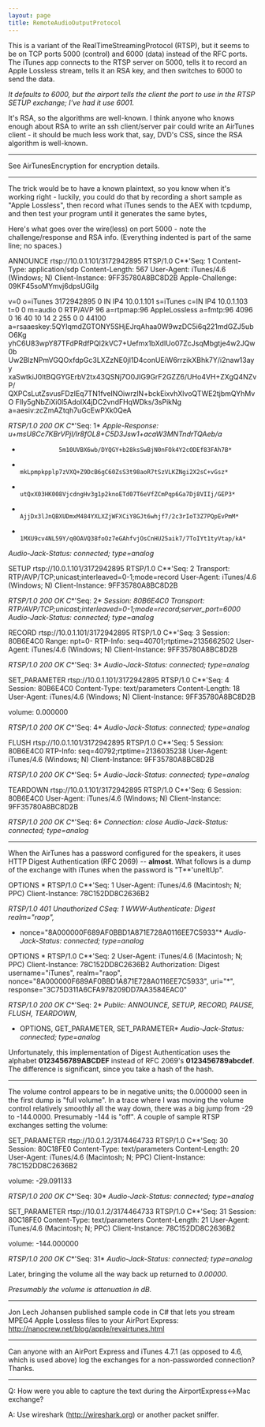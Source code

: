 ```yaml
---
layout: page
title: RemoteAudioOutputProtocol
---
```


This is a variant of the RealTimeStreamingProtocol (RTSP), but it seems to be on TCP ports 5000 (control) and 6000 (data) instead of the RFC ports. The iTunes app connects to the RTSP server on 5000, tells it to record an Apple Lossless stream, tells it an RSA key, and then switches to 6000 to send the data.

*It defaults to 6000, but the airport tells the client the port to use in the RTSP SETUP exchange; I've had it use 6001.*

It's RSA, so the algorithms are well-known. I think anyone who knows enough about RSA to write an ssh client/server pair could write an AirTunes client - it should be much less work that, say, DVD's CSS, since the RSA algorithm is well-known. 

----

See AirTunesEncryption for encryption details.

----

The trick would be to have a known plaintext, so you know when it's working right - luckily, you could do that by recording a short sample as "Apple Lossless", then record what iTunes sends to the AEX with tcpdump, and then test your program until it generates the same bytes,

Here's what goes over the wire(less) on port 5000 - note the challenge/response and RSA info.  (Everything indented is part of the same line; no spaces.)

    
ANNOUNCE rtsp://10.0.1.101/3172942895 RTSP/1.0
C**'Seq: 1
Content-Type: application/sdp
Content-Length: 567
User-Agent: iTunes/4.6 (Windows; N)
Client-Instance: 9FF35780A8BC8D2B
Apple-Challenge: 09KF45soMYmvj6dpsUGiIg

v=0
o=iTunes 3172942895 0 IN IP4 10.0.1.101
s=iTunes
c=IN IP4 10.0.1.103
t=0 0
m=audio 0 RTP/AVP 96
a=rtpmap:96 AppleLossless
a=fmtp:96 4096 0 16 40 10 14 2 255 0 0 44100
a=rsaaeskey:5QYIqmdZGTONY5SHjEJrqAhaa0W9wzDC5i6q221mdGZJ5ubO6Kg
            yhC6U83wpY87TFdPRdfPQl2kVC7+Uefmx1bXdIUo07ZcJsqMbgtje4w2JQw0b
            Uw2BlzNPmVGQOxfdpGc3LXZzNE0jI1D4conUEiW6rrzikXBhk7Y/i2naw13ayy
            xaSwtkiJ0ltBQGYGErbV2tx43QSNj7O0JIG9GrF2GZZ6/UHo4VH+ZXgQ4NZvP/
            QXPCsLutZsvusFDzIEq7TN1fveINOiwrzlN+bckEixvhXlvoQTWE2tjbmQYhMvO
            FIly5gNbZiXi0l5AdolX4jDC2vndFHqWDks/3sPikNg
a=aesiv:zcZmAZtqh7uGcEwPXk0QeA

*RTSP/1.0 200 OK*
*C**'Seq: 1*
*Apple-Response: u+msU8Cc7KBrVPjI/Ir8fOL8+C5D3Jsw1+acaW3MNTndrTQAeb/a*
*                5m10UVBX6wb/DYQGY+b28ksSwBjN0nFOk4Y2cODEf83FAh7B*
*                mkLpmpkpplp7zVXQ+Z9DcB6gC60ZsS3t98aoR7tSzVLKZNgi2X2sC+vGsz*
*                utQxX03HK008VjcdngHv3g1p2knoETd07T6eVfZCmPqp6Ga7Dj8VIIj/GEP3*
*                AjjDx3lJnQBXUDmxM484YXLXZjWFXCiY8GJt6whjf7/2c3rIoT3Z7PQpEvPmM*
*                1MXU9cv4NL59Y/q0OAVQ38foOz7eGAhfvjOsCnHU25aik7/7ToIYt1tyVtap/kA*
*Audio-Jack-Status: connected; type=analog*

SETUP rtsp://10.0.1.101/3172942895 RTSP/1.0
C**'Seq: 2
Transport: RTP/AVP/TCP;unicast;interleaved=0-1;mode=record
User-Agent: iTunes/4.6 (Windows; N)
Client-Instance: 9FF35780A8BC8D2B

*RTSP/1.0 200 OK*
*C**'Seq: 2*
*Session: 80B6E4C0*
*Transport: RTP/AVP/TCP;unicast;interleaved=0-1;mode=record;server_port=6000*
*Audio-Jack-Status: connected; type=analog*

RECORD rtsp://10.0.1.101/3172942895 RTSP/1.0
C**'Seq: 3
Session: 80B6E4C0
Range: npt=0-
RTP-Info: seq=40701;rtptime=2135662502
User-Agent: iTunes/4.6 (Windows; N)
Client-Instance: 9FF35780A8BC8D2B

*RTSP/1.0 200 OK*
*C**'Seq: 3*
*Audio-Jack-Status: connected; type=analog*

SET_PARAMETER rtsp://10.0.1.101/3172942895 RTSP/1.0
C**'Seq: 4
Session: 80B6E4C0
Content-Type: text/parameters
Content-Length: 18
User-Agent: iTunes/4.6 (Windows; N)
Client-Instance: 9FF35780A8BC8D2B

volume: 0.000000

*RTSP/1.0 200 OK*
*C**'Seq: 4*
*Audio-Jack-Status: connected; type=analog*

FLUSH rtsp://10.0.1.101/3172942895 RTSP/1.0
C**'Seq: 5
Session: 80B6E4C0
RTP-Info: seq=40792;rtptime=2136035238
User-Agent: iTunes/4.6 (Windows; N)
Client-Instance: 9FF35780A8BC8D2B

*RTSP/1.0 200 OK*
*C**'Seq: 5*
*Audio-Jack-Status: connected; type=analog*

TEARDOWN rtsp://10.0.1.101/3172942895 RTSP/1.0
C**'Seq: 6
Session: 80B6E4C0
User-Agent: iTunes/4.6 (Windows; N)
Client-Instance: 9FF35780A8BC8D2B

*RTSP/1.0 200 OK*
*C**'Seq: 6*
*Connection: close*
*Audio-Jack-Status: connected; type=analog*



----

When the AirTunes has a password configured for the speakers, it uses HTTP Digest Authentication (RFC 2069) -- **almost**.  What follows is a dump of the exchange with iTunes when the password is "T**'uneItUp".

    
OPTIONS * RTSP/1.0
C**'Seq: 1 
User-Agent: iTunes/4.6 (Macintosh; N; PPC) 
Client-Instance: 78C152DD8C2636B2

*RTSP/1.0 401 Unauthorized*
*CSeq: 1*
*WWW-Authenticate: Digest realm="raop",*
*  nonce="8A000000F689AF0BBD1A871E728A0116EE7C5933"*
*Audio-Jack-Status: connected; type=analog*

OPTIONS * RTSP/1.0
C**'Seq: 2 
User-Agent: iTunes/4.6 (Macintosh; N; PPC) 
Client-Instance: 78C152DD8C2636B2
Authorization: Digest username="iTunes", realm="raop",
  nonce="8A000000F689AF0BBD1A871E728A0116EE7C5933",
  uri="*",
  response="3C75D311A6CFA978209DD7AA3584EAC0"

*RTSP/1.0 200 OK*
*C**'Seq: 2*
*Public: ANNOUNCE, SETUP, RECORD, PAUSE, FLUSH, TEARDOWN,*
*  OPTIONS, GET_PARAMETER, SET_PARAMETER*
*Audio-Jack-Status: connected; type=analog*


Unfortunately, this implementation of Digest Authentication uses the alphabet **0123456789ABCDEF** instead of RFC 2069's **0123456789abcdef**.  The difference is significant, since you take a hash of the hash.

----

The volume control appears to be in negative units; the 0.000000 seen in the first dump is "full volume".  In a trace where I was moving the volume control relatively smoothly all the way down, there was a big jump from -29 to -144.0000.  Presumably -144 is "off".  A couple of sample RTSP exchanges setting the volume:

    
SET_PARAMETER rtsp://10.0.1.2/3174464733 RTSP/1.0
C**'Seq: 30
Session: 80C18FE0
Content-Type: text/parameters
Content-Length: 20
User-Agent: iTunes/4.6 (Macintosh; N; PPC)
Client-Instance: 78C152DD8C2636B2

volume: -29.091133

*RTSP/1.0 200 OK*
*C**'Seq: 30*
*Audio-Jack-Status: connected; type=analog*

SET_PARAMETER rtsp://10.0.1.2/3174464733 RTSP/1.0
C**'Seq: 31
Session: 80C18FE0
Content-Type: text/parameters
Content-Length: 21
User-Agent: iTunes/4.6 (Macintosh; N; PPC) 
Client-Instance: 78C152DD8C2636B2

volume: -144.000000

*RTSP/1.0 200 OK*
*C**'Seq: 31*
*Audio-Jack-Status: connected; type=analog*


Later, bringing the volume all the way back up returned to *0.00000*.

*Presumably the volume is attenuation in dB.*

----

Jon Lech Johansen published sample code in C# that lets you stream MPEG4 Apple Lossless files to your AirPort Express:
http://nanocrew.net/blog/apple/revairtunes.html

----

Can anyone with an AirPort Express and iTunes 4.7.1 (as opposed to 4.6, which is used above) log the exchanges for a non-passworded connection?  Thanks.

----

Q: How were you able to capture the text during the AirportExpress<->Mac exchange?

A: Use wireshark (http://wireshark.org) or another packet sniffer.

